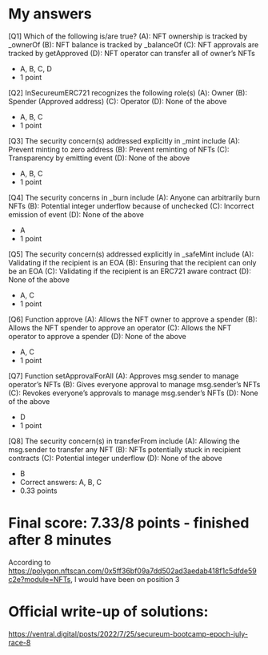 # My answers
[Q1] Which of the following is/are true?
(A): NFT ownership is tracked by _ownerOf
(B): NFT balance is tracked by _balanceOf
(C): NFT approvals are tracked by getApproved
(D): NFT operator can transfer all of owner’s NFTs
- A, B, C, D
- 1 point

[Q2] InSecureumERC721 recognizes the following role(s)
(A): Owner
(B): Spender (Approved address)
(C): Operator
(D): None of the above
 - A, B, C
 - 1 point

[Q3] The security concern(s) addressed explicitly in _mint include
(A): Prevent minting to zero address
(B): Prevent reminting of NFTs
(C): Transparency by emitting event
(D): None of the above
- A, B, C
- 1 point
 
[Q4] The security concerns in _burn include
(A): Anyone can arbitrarily burn NFTs
(B): Potential integer underflow because of unchecked
(C): Incorrect emission of event
(D): None of the above
- A
- 1 point
 
[Q5] The security concern(s) addressed explicitly in _safeMint include
(A): Validating if the recipient is an EOA
(B): Ensuring that the recipient can only be an EOA
(C): Validating if the recipient is an ERC721 aware contract
(D): None of the above
- A, C
- 1 point
 
[Q6] Function approve
(A): Allows the NFT owner to approve a spender
(B): Allows the NFT spender to approve an operator
(C): Allows the NFT operator to approve a spender
(D): None of the above
- A, C
- 1 point
 
[Q7] Function setApprovalForAll
(A): Approves msg.sender to manage operator’s NFTs
(B): Gives everyone approval to manage msg.sender’s NFTs
(C): Revokes everyone’s approvals to manage msg.sender’s NFTs
(D): None of the above
- D
- 1 point

[Q8] The security concern(s) in transferFrom include
(A): Allowing the msg.sender to transfer any NFT
(B): NFTs potentially stuck in recipient contracts
(C): Potential integer underflow
(D): None of the above
- B
- Correct answers: A, B, C
- 0.33 points
 
# Final score: 7.33/8 points - finished after 8 minutes
According to https://polygon.nftscan.com/0x5ff36bf09a7dd502ad3aedab418f1c5dfde59c2e?module=NFTs, I would have been on position 3

# Official write-up of solutions:
https://ventral.digital/posts/2022/7/25/secureum-bootcamp-epoch-july-race-8